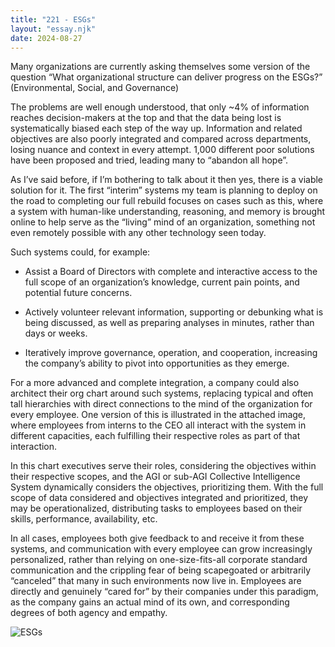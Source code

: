 ```yaml
---
title: "221 - ESGs"
layout: "essay.njk"
date: 2024-08-27
---
```


Many organizations are currently asking themselves some version of the question “What organizational structure can deliver progress on the ESGs?” (Environmental, Social, and Governance)

The problems are well enough understood, that only ~4% of information reaches decision-makers at the top and that the data being lost is systematically biased each step of the way up. Information and related objectives are also poorly integrated and compared across departments, losing nuance and context in every attempt.  1,000 different poor solutions have been proposed and tried, leading many to “abandon all hope”.

As I’ve said before, if I’m bothering to talk about it then yes, there is a viable solution for it. The first “interim” systems my team is planning to deploy on the road to completing our full rebuild focuses on cases such as this, where a system with human-like understanding, reasoning, and memory is brought online to help serve as the “living” mind of an organization, something not even remotely possible with any other technology seen today.

Such systems could, for example:

- Assist a Board of Directors with complete and interactive access to the full scope of an organization’s knowledge, current pain points, and potential future concerns.

- Actively volunteer relevant information, supporting or debunking what is being discussed, as well as preparing analyses in minutes, rather than days or weeks.

- Iteratively improve governance, operation, and cooperation, increasing the company’s ability to pivot into opportunities as they emerge.

For a more advanced and complete integration, a company could also architect their org chart around such systems, replacing typical and often tall hierarchies with direct connections to the mind of the organization for every employee. One version of this is illustrated in the attached image, where employees from interns to the CEO all interact with the system in different capacities, each fulfilling their respective roles as part of that interaction.

In this chart executives serve their roles, considering the objectives within their respective scopes, and the AGI or sub-AGI Collective Intelligence System dynamically considers the objectives, prioritizing them. With the full scope of data considered and objectives integrated and prioritized, they may be operationalized, distributing tasks to employees based on their skills, performance, availability, etc.

In all cases, employees both give feedback to and receive it from these systems, and communication with every employee can grow increasingly personalized, rather than relying on one-size-fits-all corporate standard communication and the crippling fear of being scapegoated or arbitrarily “canceled” that many in such environments now live in. Employees are directly and genuinely “cared for” by their companies under this paradigm, as the company gains an actual mind of its own, and corresponding degrees of both agency and empathy.

![ESGs](https://media.licdn.com/dms/image/v2/D5622AQESOBtiQUE4vQ/feedshare-shrink_800/feedshare-shrink_800/0/1722849959273?e=1736985600&v=beta&t=5mlg8P0i_SMLx5NIHc48njpfQfOtMPvX4Bw2HHwYm4A)